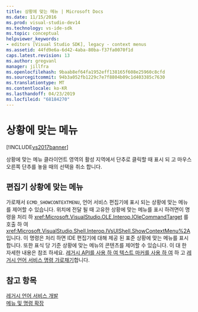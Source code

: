 ```yaml
---
title: 상황에 맞는 메뉴 | Microsoft Docs
ms.date: 11/15/2016
ms.prod: visual-studio-dev14
ms.technology: vs-ide-sdk
ms.topic: conceptual
helpviewer_keywords:
- editors [Visual Studio SDK], legacy - context menus
ms.assetid: 44fd9e6a-6d42-4aba-80ba-f37fa0070f1d
caps.latest.revision: 13
ms.author: gregvanl
manager: jillfra
ms.openlocfilehash: 9baab8ef64fa1952eff138165f608e25960c8cfd
ms.sourcegitcommit: 94b3a052fb1229c7e7f8804b09c1d403385c7630
ms.translationtype: MT
ms.contentlocale: ko-KR
ms.lasthandoff: 04/23/2019
ms.locfileid: "68184270"
---
```

# <a name="context-menus"></a>상황에 맞는 메뉴
[!INCLUDE[vs2017banner](../includes/vs2017banner.md)]

상황에 맞는 메뉴 클라이언트 영역의 활성 지역에서 단추로 클릭할 때 표시 되 고 마우스 오른쪽 단추를 놓을 때의 선택을 취소 합니다.  
  
## <a name="editor-context-menus"></a>편집기 상황에 맞는 메뉴  
 가로채서 `ECMD_SHOWCONTEXTMENU`, 언어 서비스 편집기에 표시 되는 상황에 맞는 메뉴를 제어할 수 있습니다. 위치에 전달 될 때 고유한 상황에 맞는 메뉴를 표시 하려면이 명령을 처리 하 <xref:Microsoft.VisualStudio.OLE.Interop.IOleCommandTarget> 를 호출 하 여 <xref:Microsoft.VisualStudio.Shell.Interop.IVsUIShell.ShowContextMenu%2A>입니다. 이 명령은 처리 하면 IDE 편집기에 대해 제공 된 표준 상황에 맞는 메뉴를 표시 합니다. 또한 표식 당 기준 상황에 맞는 메뉴의 콘텐츠를 제어할 수 있습니다. 이 대 한 자세한 내용은 참조 하세요. [레거시 API를 사용 하 여 텍스트 마커를 사용 하 여](../extensibility/using-text-markers-with-the-legacy-api.md) 하 고 [레거시 언어 서비스 명령 가로채기](../extensibility/internals/intercepting-legacy-language-service-commands.md)합니다.  
  
## <a name="see-also"></a>참고 항목  
 [레거시 언어 서비스 개발](../extensibility/internals/developing-a-legacy-language-service.md)   
 [메뉴 및 명령 확장](../extensibility/extending-menus-and-commands.md)
